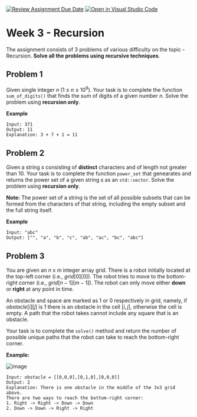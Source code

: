 [![Review Assignment Due Date](https://classroom.github.com/assets/deadline-readme-button-8d59dc4de5201274e310e4c54b9627a8934c3b88527886e3b421487c677d23eb.svg)](https://classroom.github.com/a/QRvmdFE6)
[![Open in Visual Studio Code](https://classroom.github.com/assets/open-in-vscode-c66648af7eb3fe8bc4f294546bfd86ef473780cde1dea487d3c4ff354943c9ae.svg)](https://classroom.github.com/online_ide?assignment_repo_id=10743773&assignment_repo_type=AssignmentRepo)
# Week 3 - Recursion

The assignment consists of 3 problems of various difficulty on the topic - Recursion. **Solve all the problems using recursive techniques**.

## Problem 1

Given single integer $n$ (1 &#8804; $n$ &#8804; 10<sup>9</sup>). Your task is to complete the function `sum_of_digits()` that finds the sum of digits of a given number $n$. Solve the problem using **recursion only**.

**Example**
```
Input: 371
Output: 11
Explanation: 3 + 7 + 1 = 11
```

## Problem 2

Given a string $s$ consisting of **distinct** characters and of length not greater than $10$. Your task is to complete the function `power_set` that genearates and returns the power set of a given string $s$ as an `std::vector`. Solve the problem using **recursion only**.

**Note:** The power set of a string is the set of all possible subsets that can be formed from the characters of that string, including the empty subset and the full string itself.

**Example**
```
Input: "abc"
Output: ["", "a", "b", "c", "ab", "ac", "bc", "abc"]
```

## Problem 3

You are given an $n$ x $m$ integer array grid. There is a robot initially located at the top-left corner (i.e., $grid[0][0]$). The robot tries to move to the bottom-right corner (i.e., $grid[n - 1][m - 1]$). The robot can only move either **down** or **right** at any point in time.

An obstacle and space are marked as 1 or 0 respectively in grid, namely, if $obstacle[i][j]$ is 1 there is an obstacle in the cell $[i, j]$, otherwise the cell is empty. A path that the robot takes cannot include any square that is an obstacle.

Your task is to complete the `solve()` method and return the number of possible unique paths that the robot can take to reach the bottom-right corner.

**Example:**

![image](https://user-images.githubusercontent.com/129171338/229522747-4e9de755-70a4-46c2-9b85-a248418f6c66.png)

```
Input: obstacle = [[0,0,0],[0,1,0],[0,0,0]]
Output: 2
Explanation: There is one obstacle in the middle of the 3x3 grid above.
There are two ways to reach the bottom-right corner:
1. Right -> Right -> Down -> Down
2. Down -> Down -> Right -> Right
```
